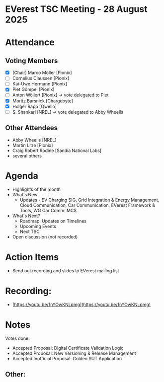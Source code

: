 # EVerest TSC Meeting - 28 August 2025

# Attendance

## Voting Members

- [x] (Chair) Marco Möller [Pionix]
- [ ] Cornelius Claussen [Pionix]
- [ ] Kai-Uwe Hermann [Pionix]
- [x] Piet Gömpel [Pionix]
- [ ] Anton Wöllert [Pionix] -> vote delegated to Piet
- [x] Moritz Barsnick [Chargebyte]
- [x] Holger Rapp [Qwello]
- [ ] S. Shankari [NREL] -> vote delegated to Abby Wheelis 

## Other Attendees
- Abby Wheelis [NREL]
- Martin Litre [Pionix]
- Craig Robert Rodine [Sandia National Labs]
- several others

# Agenda

- Highlights of the month
- What's New
    - Updates - EV Charging SIG, Grid Integration & Energy Management, Cloud Communication, Car Communication, EVerest Framework & Tools, WG Car Comm: MCS
- What's Next?
    - Roadmap: Updates on Timelines
    - Upcoming Events
    - Next TSC
- Open discussion (not recorded)

# Action Items
- Send out recording and slides to EVerest mailing list

# Recording:
- [https://youtu.be/1nYOwKNLpmg](https://youtu.be/1nYOwKNLpmg)
# Notes
Votes done:
- Accepted Proposal: Digital Certificate Validation Logic
- Accepted Proposal: New Versioning & Release Management
- Accepted Inofficial Proposal: Golden SUT Application

Other:
- 

